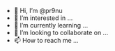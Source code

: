 - 👋 Hi, I’m @pr9nu
- 👀 I’m interested in ...
- 🌱 I’m currently learning ...
- 💞️ I’m looking to collaborate on ...
- 📫 How to reach me ...

<!---
pr9nu/pr9nu is a ✨ special ✨ repository because its `README.md` (this file) appears on your GitHub profile.
You can click the Preview link to take a look at your changes.
--->
